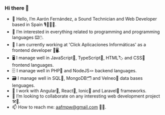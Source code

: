 ### Hi there 👋

- 👋 Hello, I’m Aarón Fernández, a Sound Technician and Web Developer based in Spain 🎙️👨🏻‍💻.
- 👀 I’m interested in everything related to programming and programming languages ⌨️🖱️.
- 🌱 I am currently working at 'Click Aplicaciones Informáticas' as a frontend developer 💼🖥️.
- 🖥️ I manage well in JavaScript🔑, TypeScript📐, HTML🏷️ and CSS🎨 frontend languages.
- 🗄️ I manage well in PHP🔐 and NodeJS🪢 backend languages.
- 🗃️ I manage well in SQL🧮, MongoDB🗂️ and Velneo📂 data bases lenguages.
- 🧩 I work with Angular📐, React🧪, Ionic🧲 and Laravel🐛 frameworks.
- 👯 I’m looking to collaborate on any interesting web development project ⚒️🚧.
- 📫 How to reach me: aafmpw@gmail.com 📨📮.

<!--
**AaronCuattro/AaronCuattro** is a ✨ _special_ ✨ repository because its `README.md` (this file) appears on your GitHub profile.

Here are some ideas to get you started:


-->
